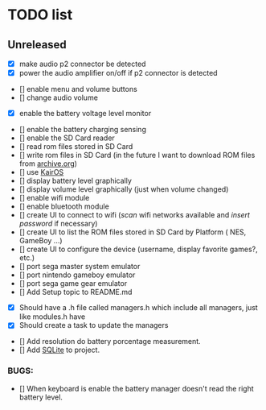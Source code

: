 # TODO list

## Unreleased

- [x] make audio p2 connector be detected
- [x] power the audio amplifier on/off if p2 connector is detected
- [] enable menu and volume buttons
- [] change audio volume
- [x] enable the battery voltage level monitor
- [] enable the battery charging sensing
- [] enable the SD Card reader
- [] read rom files stored in SD Card
- [] write rom files in SD Card (in the future I want to download ROM files from [archive.org](https://archive.org))
- [] use [KairOS](https://github.com/kairos-dev/KairOS) 
- [] display battery level graphically
- [] display volume level graphically (just when volume changed)
- [] enable wifi module
- [] enable bluetooth module
- [] create UI to connect to wifi (*scan* wifi networks available and *insert password* if necessary)
- [] create UI to list the ROM files stored in SD Card by Platform ( NES, GameBoy ...)
- [] create UI to configure the device (username, display favorite games?, etc.)
- [] port sega master system emulator
- [] port nintendo gameboy emulator
- [] port sega game gear emulator
- [] Add Setup topic to README.md
- [x] Should have a .h file called managers.h which include all managers, just like modules.h have
- [x] Should create a task to update the managers
- [] Add resolution do battery porcentage measurement.
- [] Add [SQLite](https://github.com/siara-cc/esp32-idf-sqlite3) to project. 

### BUGS:

- [] When keyboard is enable the battery manager doesn't read the right battery level.